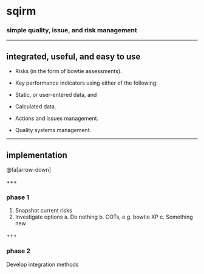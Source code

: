 # sqirm

### simple quality, issue, and risk management

---

## integrated, useful, and easy to use

- Risks (in the form of bowtie assessments).

- Key performance indicators using either of the following:

 - Static, or user-entered data, and

 - Calculated data.

- Actions and issues management.

- Quality systems management.

---

## implementation

@fa[arrow-down]

+++

### phase 1

1. Snapshot current risks
2. Investigate options
 a. Do nothing
 b. COTs, e.g. bowtie XP
 c. Something new

+++

### phase 2

Develop integration methods 


